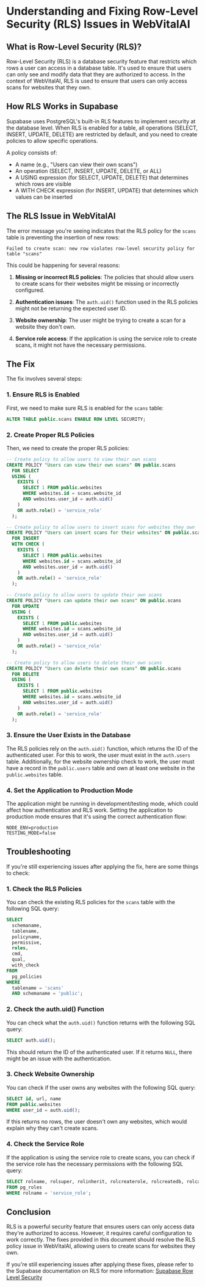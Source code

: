 # Understanding and Fixing Row-Level Security (RLS) Issues in WebVitalAI

## What is Row-Level Security (RLS)?

Row-Level Security (RLS) is a database security feature that restricts which rows a user can access in a database table. It's used to ensure that users can only see and modify data that they are authorized to access. In the context of WebVitalAI, RLS is used to ensure that users can only access scans for websites that they own.

## How RLS Works in Supabase

Supabase uses PostgreSQL's built-in RLS features to implement security at the database level. When RLS is enabled for a table, all operations (SELECT, INSERT, UPDATE, DELETE) are restricted by default, and you need to create policies to allow specific operations.

A policy consists of:
- A name (e.g., "Users can view their own scans")
- An operation (SELECT, INSERT, UPDATE, DELETE, or ALL)
- A USING expression (for SELECT, UPDATE, DELETE) that determines which rows are visible
- A WITH CHECK expression (for INSERT, UPDATE) that determines which values can be inserted

## The RLS Issue in WebVitalAI

The error message you're seeing indicates that the RLS policy for the `scans` table is preventing the insertion of new rows:

```
Failed to create scan: new row violates row-level security policy for table "scans"
```

This could be happening for several reasons:

1. **Missing or incorrect RLS policies**: The policies that should allow users to create scans for their websites might be missing or incorrectly configured.

2. **Authentication issues**: The `auth.uid()` function used in the RLS policies might not be returning the expected user ID.

3. **Website ownership**: The user might be trying to create a scan for a website they don't own.

4. **Service role access**: If the application is using the service role to create scans, it might not have the necessary permissions.

## The Fix

The fix involves several steps:

### 1. Ensure RLS is Enabled

First, we need to make sure RLS is enabled for the `scans` table:

```sql
ALTER TABLE public.scans ENABLE ROW LEVEL SECURITY;
```

### 2. Create Proper RLS Policies

Then, we need to create the proper RLS policies:

```sql
-- Create policy to allow users to view their own scans
CREATE POLICY "Users can view their own scans" ON public.scans
  FOR SELECT
  USING (
    EXISTS (
      SELECT 1 FROM public.websites
      WHERE websites.id = scans.website_id
      AND websites.user_id = auth.uid()
    )
    OR auth.role() = 'service_role'
  );

-- Create policy to allow users to insert scans for websites they own
CREATE POLICY "Users can insert scans for their websites" ON public.scans
  FOR INSERT
  WITH CHECK (
    EXISTS (
      SELECT 1 FROM public.websites
      WHERE websites.id = scans.website_id
      AND websites.user_id = auth.uid()
    )
    OR auth.role() = 'service_role'
  );

-- Create policy to allow users to update their own scans
CREATE POLICY "Users can update their own scans" ON public.scans
  FOR UPDATE
  USING (
    EXISTS (
      SELECT 1 FROM public.websites
      WHERE websites.id = scans.website_id
      AND websites.user_id = auth.uid()
    )
    OR auth.role() = 'service_role'
  );

-- Create policy to allow users to delete their own scans
CREATE POLICY "Users can delete their own scans" ON public.scans
  FOR DELETE
  USING (
    EXISTS (
      SELECT 1 FROM public.websites
      WHERE websites.id = scans.website_id
      AND websites.user_id = auth.uid()
    )
    OR auth.role() = 'service_role'
  );
```

### 3. Ensure the User Exists in the Database

The RLS policies rely on the `auth.uid()` function, which returns the ID of the authenticated user. For this to work, the user must exist in the `auth.users` table. Additionally, for the website ownership check to work, the user must have a record in the `public.users` table and own at least one website in the `public.websites` table.

### 4. Set the Application to Production Mode

The application might be running in development/testing mode, which could affect how authentication and RLS work. Setting the application to production mode ensures that it's using the correct authentication flow:

```
NODE_ENV=production
TESTING_MODE=false
```

## Troubleshooting

If you're still experiencing issues after applying the fix, here are some things to check:

### 1. Check the RLS Policies

You can check the existing RLS policies for the `scans` table with the following SQL query:

```sql
SELECT 
  schemaname, 
  tablename, 
  policyname, 
  permissive, 
  roles, 
  cmd, 
  qual, 
  with_check
FROM 
  pg_policies 
WHERE 
  tablename = 'scans' 
  AND schemaname = 'public';
```

### 2. Check the auth.uid() Function

You can check what the `auth.uid()` function returns with the following SQL query:

```sql
SELECT auth.uid();
```

This should return the ID of the authenticated user. If it returns `NULL`, there might be an issue with the authentication.

### 3. Check Website Ownership

You can check if the user owns any websites with the following SQL query:

```sql
SELECT id, url, name
FROM public.websites
WHERE user_id = auth.uid();
```

If this returns no rows, the user doesn't own any websites, which would explain why they can't create scans.

### 4. Check the Service Role

If the application is using the service role to create scans, you can check if the service role has the necessary permissions with the following SQL query:

```sql
SELECT rolname, rolsuper, rolinherit, rolcreaterole, rolcreatedb, rolcanlogin
FROM pg_roles
WHERE rolname = 'service_role';
```

## Conclusion

RLS is a powerful security feature that ensures users can only access data they're authorized to access. However, it requires careful configuration to work correctly. The fixes provided in this document should resolve the RLS policy issue in WebVitalAI, allowing users to create scans for websites they own.

If you're still experiencing issues after applying these fixes, please refer to the Supabase documentation on RLS for more information: [Supabase Row Level Security](https://supabase.io/docs/guides/auth/row-level-security)